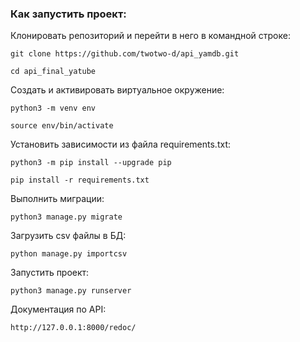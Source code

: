 ### Как запустить проект:

Клонировать репозиторий и перейти в него в командной строке:

```
git clone https://github.com/twotwo-d/api_yamdb.git
```

```
cd api_final_yatube
```

Cоздать и активировать виртуальное окружение:

```
python3 -m venv env
```

```
source env/bin/activate
```

Установить зависимости из файла requirements.txt:

```
python3 -m pip install --upgrade pip
```

```
pip install -r requirements.txt
```

Выполнить миграции:

```
python3 manage.py migrate
```

Загрузить csv файлы в БД:

```
python manage.py importcsv
```

Запустить проект:

```
python3 manage.py runserver
```

Документация по API:

```
http://127.0.0.1:8000/redoc/
```
